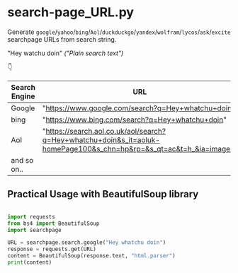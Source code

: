# search-page_URL.py
Generate `google`/`yahoo`/`bing`/`Aol`/`duckduckgo`/`yandex`/`wolfram`/`lycos`/`ask`/`excite` searchpage URLs from search string.


"Hey watchu doin" *("Plain search text")*

👇

| Search Engine  | URL |
| ------------- | ------------- |
| Google  | "https://www.google.com/search?q=Hey+whatchu+doin"  |
| bing  | "https://www.bing.com/search?q=Hey+whatchu+doin" |
| Aol  | "https://search.aol.co.uk/aol/search?q=Hey+whatchu+doin&s_it=aoluk-homePage100&s_chn=hp&rp=&s_qt=ac&t=h_&ia=images"  |
| and so on..| |


##  Practical Usage with BeautifulSoup library

```Python

import requests
from bs4 import BeautifulSoup
import searchpage

URL = searchpage.search.google("Hey whatchu doin")
response = requests.get(URL)
content = BeautifulSoup(response.text, "html.parser")
print(content)

```
